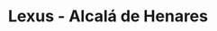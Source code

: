 ---
title: "Lexus - Alcalá de Henares"
url: /alcala-de-henares/lexus-alcala-de-henares/
shop: Autohaus
---